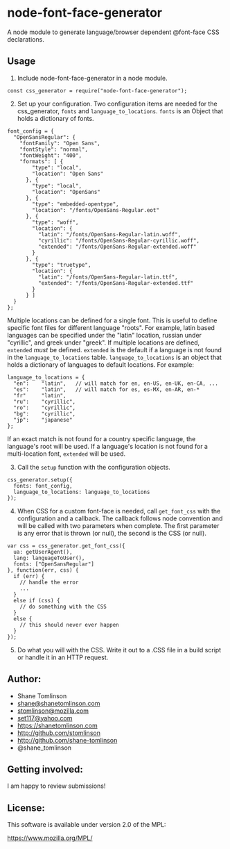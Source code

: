 # node-font-face-generator
A node module to generate language/browser dependent @font-face CSS declarations.

## Usage
1. Include node-font-face-generator in a node module.
```
const css_generator = require("node-font-face-generator");
```

2. Set up your configuration.
Two configuration items are needed for the css_generator, `fonts` and
`language_to_locations`. `fonts` is an Object that holds a dictionary of fonts.
```
font_config = {
  "OpenSansRegular": {
    "fontFamily": "Open Sans",
    "fontStyle": "normal",
    "fontWeight": "400",
    "formats": [ {
        "type": "local",
        "location": "Open Sans"
      }, {
        "type": "local",
        "location": "OpenSans"
      }, {
        "type": "embedded-opentype",
        "location": "/fonts/OpenSans-Regular.eot"
      }, {
        "type": "woff",
        "location": {
          "latin": "/fonts/OpenSans-Regular-latin.woff",
          "cyrillic": "/fonts/OpenSans-Regular-cyrillic.woff",
          "extended": "/fonts/OpenSans-Regular-extended.woff"
        }
      }, {
        "type": "truetype",
        "location": {
          "latin": "/fonts/OpenSans-Regular-latin.ttf",
          "extended": "/fonts/OpenSans-Regular-extended.ttf"
        }
      } ]
  }
};
```
Multiple locations can be defined for a single font. This is useful to define
specific font files for different language "roots". For example, latin based
languages can be specified under the "latin" location, russian under
"cyrillic", and greek under "greek". If multiple locations are defined, `extended` *must* be defined. `extended` is the default if a language is not found in the `language_to_locations` table.
`language_to_locations` is an object that holds a dictionary of languages to
default locations. For example:
```
language_to_locations = {
  "en":    "latin",   // will match for en, en-US, en-UK, en-CA, ...
  "es":    "latin",   // will match for es, es-MX, en-AR, en-*
  "fr"     "latin",
  "ru":    "cyrillic",
  "ro":    "cyrillic",
  "bg":    "cyrillic",
  "jp":    "japanese"
};
```
If an exact match is not found for a country specific language, the language's root will be used. If a language's location is not found for a multi-location font, `extended` will be used.

3. Call the `setup` function with the configuration objects.
```
css_generator.setup({
  fonts: font_config,
  language_to_locations: language_to_locations
});
```

4. When CSS for a custom font-face is needed, call `get_font_css` with the
   configuration and a callback. The callback follows node convention and will
   be called with two parameters when complete. The first parameter is any
   error that is thrown (or null), the second is the CSS (or null).
```
var css = css_generator.get_font_css({
  ua: getUserAgent(),
  lang: languageToUser(),
  fonts: ["OpenSansRegular"]
}, function(err, css) {
  if (err) {
    // handle the error
    ...
  }
  else if (css) {
    // do something with the CSS
  }
  else {
    // this should never ever happen
  }
});
```

5. Do what you will with the CSS. Write it out to a .CSS file in a build script or handle it in an HTTP request.

## Author:
* Shane Tomlinson
* shane@shanetomlinson.com
* stomlinson@mozilla.com
* set117@yahoo.com
* https://shanetomlinson.com
* http://github.com/stomlinson
* http://github.com/shane-tomlinson
* @shane_tomlinson

## Getting involved:
I am happy to review submissions!

## License:
This software is available under version 2.0 of the MPL:

  https://www.mozilla.org/MPL/



